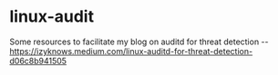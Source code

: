 # linux-audit
Some resources to facilitate my blog on auditd for threat detection -- https://izyknows.medium.com/linux-auditd-for-threat-detection-d06c8b941505
